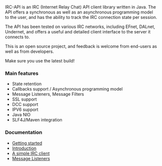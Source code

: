 IRC-API is an IRC (Internet Relay Chat) API client library written in Java.  The API offers a synchronous as well as an asynchronous programming model to the user, and has the ability to track the IRC connection state per session.

The API has been tested on various IRC networks, including EFnet, DALnet, Undernet, and offers a useful and detailed client interface to the server it connects to.

This is an open source project, and feedback is welcome from end-users as well as from developers.

Make sure you use the latest build!
<br />

<h3> Main features</h3>
<ul>
<li>State retention</li>
<li>Callbacks support / Asynchronous programming model</li>
<li>Message Listeners, Message Filters</li>
<li>SSL support</li>
<li>DCC support</li>
<li>IPV6 support</li>
<li>Java NIO</li>
<li>SLF4J/Maven integration</li>
</ul>

<h3> Documentation</h3>
<ul>
<li><a href='https://github.com/migzai/irc-api/blob/wiki/GettingStarted.md'>Getting started</a></li>
<li><a href='https://github.com/migzai/irc-api/blob/wiki/Introduction.md'>Introduction</a></li>
<li><a href='https://github.com/migzai/irc-api/blob/wiki/Connecting.md'>A simple IRC client</a></li>
<li><a href='https://github.com/migzai/irc-api/blob/wiki/Listeners.md'>Message Listeners</a></li>
</ul>
